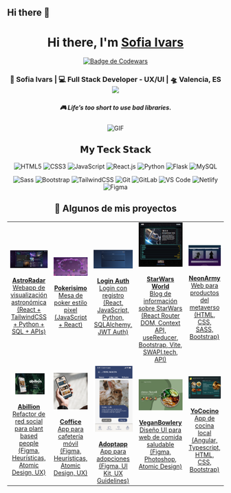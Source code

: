 ## Hi there 👋
<!--
**Sofiaivars/Sofiaivars** is a ✨ _special_ ✨ repository because its `README.md` (this file) appears on your GitHub profile.

Here are some ideas to get you started:

- 🔭 I’m currently working on ...
- 🌱 I’m currently learning ...
- 👯 I’m looking to collaborate on ...
- 🤔 I’m looking for help with ...
- 💬 Ask me about ...
- 📫 How to reach me: ...
- 😄 Pronouns: ...
- ⚡ Fun fact: ...
-->



<div align="center">
   <h1>Hi there, I'm <a href="https://hemant.codes">Sofia Ivars</a>  </h1>
      
[![Badge de Codewars](https://www.codewars.com/users/Sofiaivars/badges/large?theme=dark)](https://www.codewars.com/users/Sofiaivars)

 

<div align="center">
<h3> 👾 Sofia Ivars  | 💻 Full Stack Developer - UX/UI | 🛸 Valencia, ES 
  <img src="https://media.giphy.com/media/WUlplcMpOCEmTGBtBW/giphy.gif" height="40">
</h3>

</div>

 <h5 align="center">
   <i>🎮 Life’s too short to use bad libraries.
</i>
  </h5>
  

<img align="center" height="210px" width="390px" alt="GIF" src="https://media.giphy.com/media/susVmXQlij43HTsC8e/giphy.gif?cid=ecf05e47ve332i4x7b6q9xy4hzz7wz0be2723yyejr6fkk4m&ep=v1_gifs_search&rid=giphy.gif&ct=g" />


## 𝗠𝘆 𝗧𝗲𝗰𝗸 𝗦𝘁𝗮𝗰𝗸

![HTML5](https://img.shields.io/badge/-HTML5-%23E44D27?style=flat-square&logo=html5&logoColor=ffffff)
![CSS3](https://img.shields.io/badge/-CSS3-%231572B6?style=flat-square&logo=css3)
![JavaScript](https://img.shields.io/badge/-JavaScript-%23F7DF1C?style=flat-square&logo=javascript&logoColor=000000&labelColor=%23F7DF1C&color=%23FFCE5A)
![React.js](https://img.shields.io/badge/-React.js-%23282C34?style=flat-square&logo=react)
![Python](https://img.shields.io/badge/-Python-%233776AB?style=flat-square&logo=python&logoColor=ffffff)
![Flask](https://img.shields.io/badge/-Flask-%23000?style=flat-square&logo=flask&logoColor=ffffff)
![MySQL](https://img.shields.io/badge/-MySQL-%23007ACC?style=flat-square&logo=mysql&logoColor=ffffff)


![Sass](https://img.shields.io/badge/-Sass-%23CC6699?style=flat-square&logo=sass&logoColor=ffffff)
![Bootstrap](https://img.shields.io/badge/-Bootstrap-%23563D7C?style=flat-square&logo=bootstrap&logoColor=ffffff)
![TailwindCSS](https://img.shields.io/badge/-TailwindCSS-%231a202c?style=flat-square&logo=tailwind-css)
![Git](https://img.shields.io/badge/-Git-%23F05032?style=flat-square&logo=git&logoColor=%23ffffff)
![GitLab](https://img.shields.io/badge/-GitLab-FCA121?style=flat-square&logo=gitlab)
![VS Code](https://img.shields.io/badge/-VSCode-%23007ACC?style=flat-square&logo=visual-studio-code)
![Netlify](https://img.shields.io/badge/-Netlify-%2300C7B7?style=flat-square&logo=netlify&logoColor=ffffff)
![Figma](https://img.shields.io/badge/-Figma-%23F24E1E?style=flat-square&logo=figma&logoColor=ffffff)
<h2 align="center">🚀 Algunos de mis proyectos</h2>

<table align="center">
  <!-- Fila 1 -->
  <tr>
    <td align="center">
      <a href="https://astroradar.netlify.app/" target="_blank">
        <img src="https://raw.githubusercontent.com/Sofiaivars/Sofiaivars/main/Assets/astroradar.png" alt="AstroRadar" width="360"/><br /><br />
        <strong>AstroRadar</strong><br />
        Webapp de visualización astronómica<br />
        (React + TailwindCSS + Python + SQL + APIs)
      </a>
    </td>
    <td align="center">
      <a href="https://pokerisimo.netlify.app/" target="_blank">
        <img src="https://raw.githubusercontent.com/Sofiaivars/Sofiaivars/main/Assets/Pokerisimo.png" alt="Pokerisimo" width="360"/><br /><br />
        <strong>Pokerisimo</strong><br />
        Mesa de poker estilo pixel<br />
        (JavaScript + React)
      </a>
    </td>
    <td align="center">
      <a href="https://github.com/Sofiaivars/Registro" target="_blank">
        <img src="https://raw.githubusercontent.com/Sofiaivars/Sofiaivars/main/Assets/Registro.png" alt="Login-registro" width="360"/><br /><br />
        <strong>Login Auth</strong><br />
        Login con registro<br />
        (React, JavaScript, Python, SQLAlchemy, JWT Auth)
      </a>
    </td>
    <td align="center">
      <a href="https://starwars-world.netlify.app/" target="_blank">
        <img src="https://raw.githubusercontent.com/Sofiaivars/Sofiaivars/main/Assets/vehicle.png" alt="StarWars World" width="360"/><br /><br />
        <strong>StarWars World</strong><br />
        Blog de información sobre StarWars<br />
        (React Router DOM, Context API, useReducer, Bootstrap, Vite, SWAPI.tech, API)
      </a>
    </td>
    <td align="center">
      <a href="https://neonarmy.netlify.app/" target="_blank">
        <img src="https://raw.githubusercontent.com/Sofiaivars/Sofiaivars/main/Assets/neonarmy.png" alt="NeonArmy" width="360"/><br /><br />
        <strong>NeonArmy</strong><br />
        Web para productos del metaverso<br />
        (HTML, CSS, SASS, Bootstrap)
      </a>
    </td>
  </tr>

  <!-- Fila 2 -->
  <tr>
    <td align="center">
      <a href="https://www.figma.com/proto/BuFjBEDCc4c2jUVZWhBt2Q/PROYECTO-FINAL_IVARS" target="_blank">
        <img src="https://raw.githubusercontent.com/Sofiaivars/Sofiaivars/main/Assets/abillion.png" alt="Abillion" width="320"/><br /><br />
        <strong>Abillion</strong><br />
        Refactor de red social para plant based people<br />
        (Figma, Heurísticas, Atomic Design, UX)
      </a>
    </td>
    <td align="center">
      <a href="https://www.figma.com/proto/BuFjBEDCc4c2jUVZWhBt2Q/PROYECTO-FINAL_IVARS" target="_blank">
        <img src="https://raw.githubusercontent.com/Sofiaivars/Sofiaivars/main/Assets/coffice.png" alt="Coffice" width="320"/><br /><br />
        <strong>Coffice</strong><br />
        App para cafetería móvil<br />
        (Figma, Heurísticas, Atomic Design, UX)
      </a>
    </td>
    <td align="center">
      <a href="https://www.figma.com/proto/uyCXA8N1uBcnSHZo9EozXH/Adoptapp_UXUI" target="_blank">
        <img src="https://raw.githubusercontent.com/Sofiaivars/Sofiaivars/main/Assets/adoptapp-roedor.png" alt="Adoptapp" width="360"/><br /><br />
        <strong>Adoptapp</strong><br />
        App para adopciones<br />
        (Figma, UI Kit, UX Guidelines)
      </a>
    </td>
    <td align="center">
      <a href="https://www.figma.com/proto/Zdu343N8K8yhXXGmxAO820/Untitled" target="_blank">
        <img src="https://raw.githubusercontent.com/Sofiaivars/Sofiaivars/main/Assets/veganbowlery.png" alt="VeganBowlery" width="360"/><br /><br />
        <strong>VeganBowlery</strong><br />
        Diseño UI para web de comida saludable<br />
        (Figma, Photoshop, Atomic Design)
      </a>
    </td>
    <td align="center">
      <a href="https://www.figma.com/proto/yAbMstXXSB8xtbiAgq471j/YoCocino" target="_blank">
        <img src="https://raw.githubusercontent.com/Sofiaivars/Sofiaivars/main/Assets/YoCocino.png" alt="YoCocino" width="360"/><br /><br />
        <strong>YoCocino</strong><br />
        App de cocina local<br />
        (Angular, Typescript, HTML, CSS, Bootstrap)
      </a>
    </td>
  </tr>
</table>



